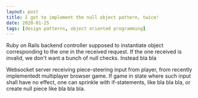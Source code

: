 ```yaml
---
layout: post
title: I got to implement the null object pattern, twice!
date: 2020-01-25
tags: [design patterns, object oriented programming]
---
```

Ruby on Rails backend controller supposed to instantiate object corresponding to the one in the received request. If the one received is invalid, we don't want a bunch of null checks. Instead bla bla

Websocket server receiving piece-steering input from player, from recently implementedt multiplayer browser game. If game in state where such input shall have no effect, one can sprinkle with if-statements, like bla bla bla, or create null piece like bla bla bla.
